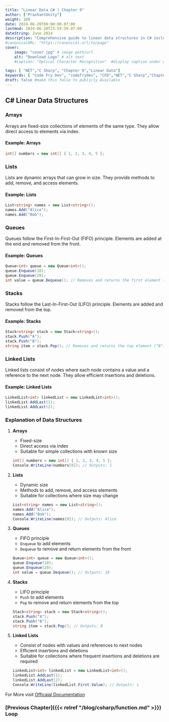 ```yaml
---
title: "Linear Data C# | Chapter 9"
author: ["PrashantUnity"]
weight: 109
date: 2024-06-20T00:00:00-07:00
lastmod: 2024-06-20T23:59:59-07:00
dateString: June 2024  
description: "Comprehensive guide to linear data structures in C# including arrays, lists, queues, stacks, and linked lists with practical examples and use cases"
#canonicalURL: "https://canonical.url/to/page"
cover:
    image: "cover.jpg" # image path/url
    alt: "Download Logo" # alt text
    #caption: "Optical Character Recognition"  #display caption under cover 

tags: [ "NET","C Sharp", "Chapter 9","Linear Data"]
keywords: [ "Code Fry Dev", "codefrydev", "CFD","NET","C Sharp","Chapter 9","Linear Data"]
draft: false #make this false to publicly Available
---
```


## C# Linear Data Structures

### Arrays

Arrays are fixed-size collections of elements of the same type. They allow direct access to elements via index.

#### Example: Arrays

```csharp
int[] numbers = new int[] { 1, 2, 3, 4, 5 };
```

### Lists

Lists are dynamic arrays that can grow in size. They provide methods to add, remove, and access elements.

#### Example: Lists

```csharp
List<string> names = new List<string>();
names.Add("Alice");
names.Add("Bob");
```

### Queues

Queues follow the First-In-First-Out (FIFO) principle. Elements are added at the end and removed from the front.

#### Example: Queues

```csharp
Queue<int> queue = new Queue<int>();
queue.Enqueue(10);
queue.Enqueue(20);
int value = queue.Dequeue(); // Removes and returns the first element (10)
```

### Stacks

Stacks follow the Last-In-First-Out (LIFO) principle. Elements are added and removed from the top.

#### Example: Stacks

```csharp
Stack<string> stack = new Stack<string>();
stack.Push("A");
stack.Push("B");
string item = stack.Pop(); // Removes and returns the top element ("B")
```

### Linked Lists

Linked lists consist of nodes where each node contains a value and a reference to the next node. They allow efficient insertions and deletions.

#### Example: Linked Lists

```csharp
LinkedList<int> linkedList = new LinkedList<int>();
linkedList.AddLast(1);
linkedList.AddLast(2);
```

### Explanation of Data Structures

1. **Arrays**
    - Fixed-size
    - Direct access via index
    - Suitable for simple collections with known size

    ```csharp
    int[] numbers = new int[] { 1, 2, 3, 4, 5 };
    Console.WriteLine(numbers[0]); // Outputs: 1
    ```

2. **Lists**
    - Dynamic size
    - Methods to add, remove, and access elements
    - Suitable for collections where size may change

    ```csharp
    List<string> names = new List<string>();
    names.Add("Alice");
    names.Add("Bob");
    Console.WriteLine(names[0]); // Outputs: Alice
    ```

3. **Queues**
    - FIFO principle
    - `Enqueue` to add elements
    - `Dequeue` to remove and return elements from the front

    ```csharp
    Queue<int> queue = new Queue<int>();
    queue.Enqueue(10);
    queue.Enqueue(20);
    int value = queue.Dequeue(); // Outputs: 10
    ```

4. **Stacks**
    - LIFO principle
    - `Push` to add elements
    - `Pop` to remove and return elements from the top

    ```csharp
    Stack<string> stack = new Stack<string>();
    stack.Push("A");
    stack.Push("B");
    string item = stack.Pop(); // Outputs: B
    ```

5. **Linked Lists**
    - Consist of nodes with values and references to next nodes
    - Efficient insertions and deletions
    - Suitable for collections where frequent insertions and deletions are required

    ```csharp
    LinkedList<int> linkedList = new LinkedList<int>();
    linkedList.AddLast(1);
    linkedList.AddLast(2);
    Console.WriteLine(linkedList.First.Value); // Outputs: 1
    ```
For More visit [Officaial Documentation](https://learn.microsoft.com/en-us/dotnet/standard/collections/)

### [Previous Chapter]({{< relref "/blog/csharp/function.md" >}}) Loop 
